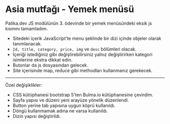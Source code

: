 # Asia mutfağı - Yemek menüsü

Patika.dev JS modülünün 3. ödevinde bir yemek menüsündeki eksik js kısmını tamamladım.

- Sitedeki içerik JavaScript'te menu şeklinde bir dizi içinde objeler olarak tanımlanacak.
- `Id, title, category, price, img` ve `desc` bölümleri olacak.
- İçeriği istediğiniz gibi değiştirebilirsiniz yalnız değiştirirken kategori isimlerine ekstra dikkat edin.
- Butonlar da js dosyasından gelecek.
- Site içerisinde map, reduce gibi methodları kullanmanız gerekecek.

---

Özel değişiklikler:

- CSS kütüphanesi bootstrap 5'ten Bulma.io kütüphanesine çevirdim.
- Sayfa yapısı ve düzeni yeni arayüze yönelik düzenlendi.
- Button yerine tab yapısına uygun köprü kullanıldı.
- Döngü kullanmamak adına ne varsa kullanıldı.
- Dizin yapısı değiştirildi.
